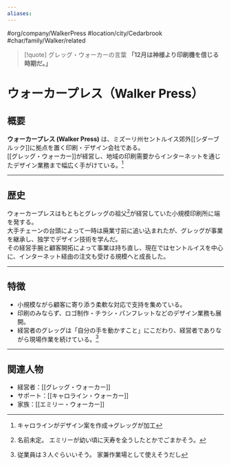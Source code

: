 ```yaml
---
aliases:
---
```

#org/company/WalkerPress #location/city/Cedarbrook #char/family/Walker/related  

> [!quote] グレッグ・ウォーカーの言葉
> **「12月は神様より印刷機を信じる時期だ。」**

# ウォーカープレス（Walker Press）

## 概要
**ウォーカープレス (Walker Press)** は、ミズーリ州セントルイス郊外[[シダーブルック]]に拠点を置く印刷・デザイン会社である。  
[[グレッグ・ウォーカー]]が経営し、地域の印刷需要からインターネットを通じたデザイン業務まで幅広く手がけている。[^1] 

---

## 歴史
ウォーカープレスはもともとグレッグの祖父[^2]が経営していた小規模印刷所に端を発する。  
大手チェーンの台頭によって一時は廃業寸前に追い込まれたが、グレッグが事業を継承し、独学でデザイン技術を学んだ。  
その経営手腕と顧客開拓によって事業は持ち直し、現在ではセントルイスを中心に、インターネット経由の注文も受ける規模へと成長した。  

---

## 特徴
- 小規模ながら顧客に寄り添う柔軟な対応で支持を集めている。  
- 印刷のみならず、ロゴ制作・チラシ・パンフレットなどのデザイン業務も展開。  
- 経営者のグレッグは「自分の手を動かすこと」にこだわり、経営者でありながら現場作業を続けている。[^3]

---

## 関連人物
- 経営者：[[グレッグ・ウォーカー]]  
- サポート：[[キャロライン・ウォーカー]]  
- 家族：[[エミリー・ウォーカー]]  

[^1]: キャロラインがデザイン案を作成→グレッグが加工

[^2]: 名前未定。
	エミリーが幼い頃に天寿を全うしたとかでごまかそう。

[^3]: 従業員は３人ぐらいいそう。
	家兼作業場として使えそうだし
